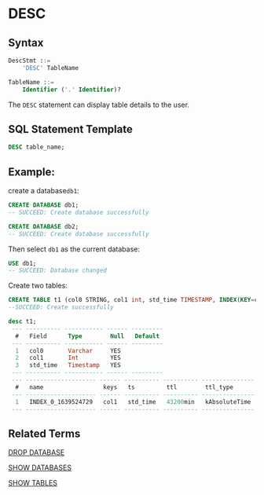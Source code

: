 # DESC 

## Syntax

```sql
DescStmt ::=
    'DESC' TableName

TableName ::=
    Identifier ('.' Identifier)?
```

The `DESC` statement can display table details to the user.

## SQL Statement Template

```sql
DESC table_name;
```

## Example:

create a database`db1`:

```sql
CREATE DATABASE db1;
-- SUCCEED: Create database successfully

CREATE DATABASE db2;
-- SUCCEED: Create database successfully
```

Then select `db1` as the current database:

```sql
USE db1;
-- SUCCEED: Database changed
```

Create two tables:

```sql
CREATE TABLE t1 (col0 STRING, col1 int, std_time TIMESTAMP, INDEX(KEY=col1, TS=std_time, TTL_TYPE=absolute, TTL=30d));
--SUCCEED: Create successfully

desc t1;
 --- ---------- ----------- ------ --------- 
  #   Field      Type        Null   Default  
 --- ---------- ----------- ------ --------- 
  1   col0       Varchar     YES             
  2   col1       Int         YES             
  3   std_time   Timestamp   YES             
 --- ---------- ----------- ------ --------- 
 --- -------------------- ------ ---------- ---------- --------------- 
  #   name                 keys   ts         ttl        ttl_type       
 --- -------------------- ------ ---------- ---------- --------------- 
  1   INDEX_0_1639524729   col1   std_time   43200min   kAbsoluteTime  
 --- -------------------- ------ ---------- ---------- --------------- 

```



## Related Terms 

[DROP DATABASE](./DROP_DATABASE_STATEMENT.md)

[SHOW DATABASES](./SHOW_STATEMENT.md#show-databases)

[SHOW TABLES](../ddl/SHOW_STATEMENT.md)


